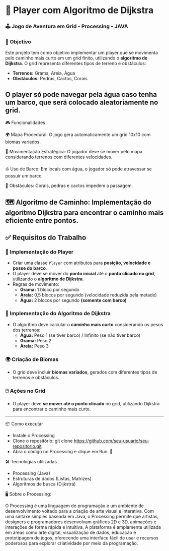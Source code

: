 # 🚀 Player com Algoritmo de Dijkstra
### 🕹️ Jogo de Aventura em Grid - Processing - JAVA
### 🎯 Objetivo
Este projeto tem como objetivo implementar um player que se movimenta pelo caminho mais curto em um grid finito, utilizando o **algoritmo de Dijkstra**. O grid representa diferentes tipos de terreno e obstáculos:

- **Terrenos:** Grama, Areia, Água
- **Obstáculos:** Pedras, Cactos, Corais

O player só pode navegar pela água caso tenha um barco, que será colocado aleatoriamente no grid.
---
🎮 Funcionalidades

🌍 Mapa Procedural: O jogo gera automaticamente um grid 10x10 com biomas variados.

🚶 Movimentação Estratégica: O jogador deve se mover pelo mapa considerando terrenos com diferentes velocidades.

⛵ Uso de Barco: Em locais com água, o jogador só pode atravessar se possuir um barco.

🧱 Obstáculos: Corais, pedras e cactos impedem a passagem.

🗺️ Algoritmo de Caminho: 
Implementação do algoritmo Dijkstra para encontrar o caminho mais eficiente entre pontos.
---
## ✅ Requisitos do Trabalho

### 🏃 Implementação do Player
- Criar uma classe `Player` com atributos para **posição, velocidade e posse do barco**.
- O player deve se mover do **ponto inicial** até o **ponto clicado no grid**, utilizando o **algoritmo de Dijkstra**.
- Regras de movimento:
  - **Grama:** 1 bloco por segundo
  - **Areia:** 0,5 blocos por segundo (velocidade reduzida pela metade)
  - **Água:** 2 blocos por segundo **(somente com barco)**

### 🔢 Implementação do Algoritmo de Dijkstra
- O algoritmo deve calcular o **caminho mais curto** considerando os pesos dos terrenos:
  - **Água:** Peso 1 (se tiver barco) / Infinito (se não tiver barco)
  - **Grama:** Peso 2
  - **Areia:** Peso 3

### 🌍 Criação de Biomas
- O grid deve incluir **biomas variados**, gerados com diferentes tipos de terrenos e obstáculos.

### 🖱️ Ações no Grid
- O player deve **se mover até o ponto clicado** no grid, utilizando Dijkstra para encontrar o caminho mais curto.
---
📦 Como executar
- Instale o Processing
- Clone o repositório: git clone https://github.com/seu-usuario/seu-repositorio.git
- Abra o código no Processing e clique em Run.
🚀

🛠️ Tecnologias utilizadas
- Processing (Java)
- Estruturas de dados (Listas, Matrizes)
- Algoritmos de busca (Dijkstra)

🖥️ Sobre o Processing:

O Processing é uma linguagem de programação e um ambiente de desenvolvimento voltado para a criação de arte visual e interativa. Com uma sintaxe simples baseada em Java, o Processing permite que artistas, designers e programadores desenvolvam gráficos 2D e 3D, animações e interações de forma rápida e intuitiva.
A plataforma é amplamente utilizada em áreas como arte digital, visualização de dados, educação e prototipagem de jogos, oferecendo uma interface fácil de usar e recursos poderosos para explorar criatividade por meio da programação.


